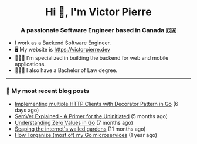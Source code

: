 <h1 align="center">Hi 👋, I'm Victor Pierre</h1>
<h3 align="center">A passionate Software Engineer based in Canada 🇨🇦</h3>

- I work as a Backend Software Engineer.
- 🖥 My website is https://victorpierre.dev
- 👨🏻‍💻 I'm specialized in building the backend for web and mobile applications.
- 👨🏻‍⚖️ I also have a Bachelor of Law degree.

---

### 📝 My most recent blog posts

- [Implementing multiple HTTP Clients with Decorator Pattern in Go](https://victorpierre.dev/articles/decorator-pattern-in-go/) (6 days ago)
- [SemVer Explained - A Primer for the Uninitiated](https://victorpierre.dev/articles/semver-for-the-uninitiated/) (5 months ago)
- [Understanding Zero Values in Go](https://victorpierre.dev/articles/zero-values-in-go/) (7 months ago)
- [Scaping the internet&#39;s walled gardens](https://victorpierre.dev/articles/scaping-internet-walled-gardens/) (11 months ago)
- [How I organize (most of) my Go microservices](https://victorpierre.dev/articles/my-go-project-organization/) (1 year ago)
